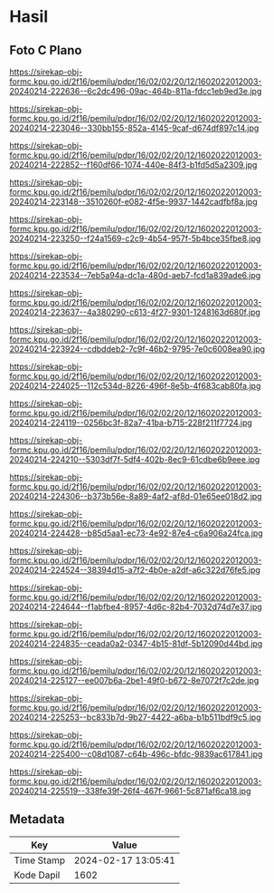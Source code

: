 # Hasil

## Foto C Plano

https://sirekap-obj-formc.kpu.go.id/2f16/pemilu/pdpr/16/02/02/20/12/1602022012003-20240214-222636--6c2dc496-09ac-464b-811a-fdcc1eb9ed3e.jpg

https://sirekap-obj-formc.kpu.go.id/2f16/pemilu/pdpr/16/02/02/20/12/1602022012003-20240214-223046--330bb155-852a-4145-9caf-d674df897c14.jpg

https://sirekap-obj-formc.kpu.go.id/2f16/pemilu/pdpr/16/02/02/20/12/1602022012003-20240214-222852--f160df66-1074-440e-84f3-b1fd5d5a2309.jpg

https://sirekap-obj-formc.kpu.go.id/2f16/pemilu/pdpr/16/02/02/20/12/1602022012003-20240214-223148--3510260f-e082-4f5e-9937-1442cadfbf8a.jpg

https://sirekap-obj-formc.kpu.go.id/2f16/pemilu/pdpr/16/02/02/20/12/1602022012003-20240214-223250--f24a1569-c2c9-4b54-957f-5b4bce35fbe8.jpg

https://sirekap-obj-formc.kpu.go.id/2f16/pemilu/pdpr/16/02/02/20/12/1602022012003-20240214-223534--7eb5a94a-dc1a-480d-aeb7-fcd1a839ade6.jpg

https://sirekap-obj-formc.kpu.go.id/2f16/pemilu/pdpr/16/02/02/20/12/1602022012003-20240214-223637--4a380290-c613-4f27-9301-1248163d680f.jpg

https://sirekap-obj-formc.kpu.go.id/2f16/pemilu/pdpr/16/02/02/20/12/1602022012003-20240214-223924--cdbddeb2-7c9f-46b2-9795-7e0c6008ea90.jpg

https://sirekap-obj-formc.kpu.go.id/2f16/pemilu/pdpr/16/02/02/20/12/1602022012003-20240214-224025--112c534d-8226-496f-8e5b-4f683cab80fa.jpg

https://sirekap-obj-formc.kpu.go.id/2f16/pemilu/pdpr/16/02/02/20/12/1602022012003-20240214-224119--0256bc3f-82a7-41ba-b715-228f211f7724.jpg

https://sirekap-obj-formc.kpu.go.id/2f16/pemilu/pdpr/16/02/02/20/12/1602022012003-20240214-224210--5303df7f-5df4-402b-8ec9-61cdbe6b9eee.jpg

https://sirekap-obj-formc.kpu.go.id/2f16/pemilu/pdpr/16/02/02/20/12/1602022012003-20240214-224306--b373b56e-8a89-4af2-af8d-01e65ee018d2.jpg

https://sirekap-obj-formc.kpu.go.id/2f16/pemilu/pdpr/16/02/02/20/12/1602022012003-20240214-224428--b85d5aa1-ec73-4e92-87e4-c6a906a24fca.jpg

https://sirekap-obj-formc.kpu.go.id/2f16/pemilu/pdpr/16/02/02/20/12/1602022012003-20240214-224524--38394d15-a7f2-4b0e-a2df-a6c322d76fe5.jpg

https://sirekap-obj-formc.kpu.go.id/2f16/pemilu/pdpr/16/02/02/20/12/1602022012003-20240214-224644--f1abfbe4-8957-4d6c-82b4-7032d74d7e37.jpg

https://sirekap-obj-formc.kpu.go.id/2f16/pemilu/pdpr/16/02/02/20/12/1602022012003-20240214-224835--ceada0a2-0347-4b15-81df-5b12090d44bd.jpg

https://sirekap-obj-formc.kpu.go.id/2f16/pemilu/pdpr/16/02/02/20/12/1602022012003-20240214-225127--ee007b6a-2be1-49f0-b672-8e7072f7c2de.jpg

https://sirekap-obj-formc.kpu.go.id/2f16/pemilu/pdpr/16/02/02/20/12/1602022012003-20240214-225253--bc833b7d-9b27-4422-a6ba-b1b511bdf9c5.jpg

https://sirekap-obj-formc.kpu.go.id/2f16/pemilu/pdpr/16/02/02/20/12/1602022012003-20240214-225400--c08d1087-c64b-496c-bfdc-9839ac617841.jpg

https://sirekap-obj-formc.kpu.go.id/2f16/pemilu/pdpr/16/02/02/20/12/1602022012003-20240214-225519--338fe39f-26f4-467f-9661-5c871af6ca18.jpg


## Metadata

| Key        | Value               |
| ---------- | ------------------- |
| Time Stamp | 2024-02-17 13:05:41 |
| Kode Dapil | 1602                |




